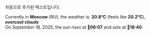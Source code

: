 
자동으로 추가된 텍스트입니다.

<!--START_SECTION:weather:moscow-->
Currently in **Moscow** (RU), the weather is: **20.8°C** (feels like **20.2°C**), ***overcast clouds***<br/>
On *September 18, 2025*, the *sun rises* at 🌅**06:07** and *sets* at 🌇**18:40**.
<!--END_SECTION:weather-->
